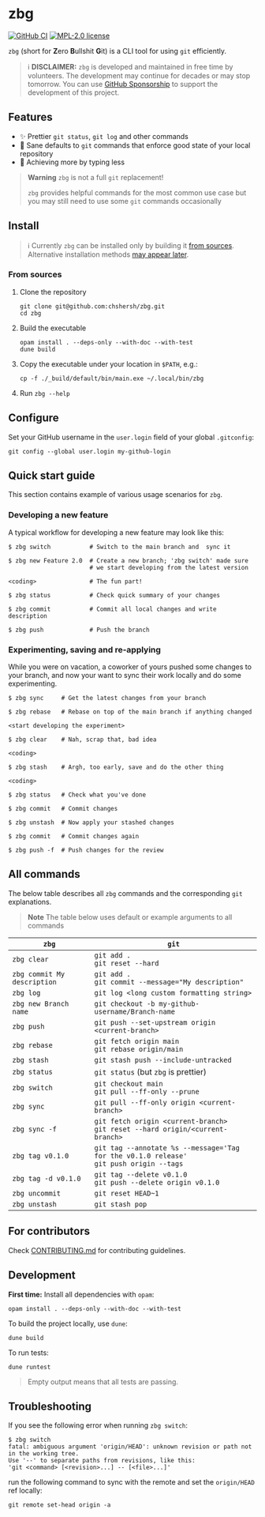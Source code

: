 # zbg

[![GitHub CI](https://github.com/chshersh/zbg/workflows/CI/badge.svg)](https://github.com/chshersh/zbg/actions)
[![MPL-2.0 license](https://img.shields.io/badge/license-MPL--2.0-blue.svg)](LICENSE)

`zbg` (short for **Z**ero **B**ullshit **G**it) is a CLI tool for using `git` efficiently.

> ℹ️ **DISCLAIMER:** `zbg` is developed and maintained in free time
> by volunteers. The development may continue for decades or may stop
> tomorrow. You can use
> [GitHub Sponsorship](https://github.com/sponsors/chshersh) to support
> the development of this project.

## Features

* ✨ Prettier `git status`, `git log` and other commands
* 🚀 Sane defaults to `git` commands that enforce good state of your local repository
* 🌌 Achieving more by typing less

> **Warning**
> `zbg` is not a full `git` replacement!
>
> `zbg` provides helpful commands for the most
> common use case but you may still need to use some `git` commands occasionally

## Install

> ℹ️ Currently `zbg` can be installed only by building it [from sources](#from-sources).
> Alternative installation methods [may appear later](https://github.com/chshersh/zbg/issues/8).

### From sources

1. Clone the repository
    ```shell
    git clone git@github.com:chshersh/zbg.git
    cd zbg
    ```
2. Build the executable
    ```shell
    opam install . --deps-only --with-doc --with-test
    dune build
    ```
3. Copy the executable under your location in `$PATH`, e.g.:
    ```shell
    cp -f ./_build/default/bin/main.exe ~/.local/bin/zbg
    ```
4. Run `zbg --help`

## Configure

Set your GitHub username in the `user.login` field of your global `.gitconfig`:

```shell
git config --global user.login my-github-login
```

## Quick start guide

This section contains example of various usage scenarios for `zbg`.

### Developing a new feature

A typical workflow for developing a new feature may look like this:

```shell
$ zbg switch           # Switch to the main branch and  sync it

$ zbg new Feature 2.0  # Create a new branch; 'zbg switch' made sure
                       # we start developing from the latest version

<coding>               # The fun part!

$ zbg status           # Check quick summary of your changes

$ zbg commit           # Commit all local changes and write description

$ zbg push             # Push the branch
```

### Experimenting, saving and re-applying

While you were on vacation, a coworker of yours pushed some changes to your
branch, and now your want to sync their work locally and do some experimenting.

```shell
$ zbg sync     # Get the latest changes from your branch

$ zbg rebase   # Rebase on top of the main branch if anything changed

<start developing the experiment>

$ zbg clear    # Nah, scrap that, bad idea

<coding>

$ zbg stash    # Argh, too early, save and do the other thing

<coding>

$ zbg status   # Check what you've done

$ zbg commit   # Commit changes

$ zbg unstash  # Now apply your stashed changes

$ zbg commit   # Commit changes again

$ zbg push -f  # Push changes for the review
```

## All commands

The below table describes all `zbg` commands and the corresponding `git`
explanations.

> **Note**
> The table below uses default or example arguments to all commands

| `zbg` | `git` |
| ----- | ----- |
| `zbg clear` | `git add .` <br /> `git reset --hard` |
| `zbg commit My description` | `git add .` <br /> `git commit --message="My description"` |
| `zbg log` | `git log <long custom formatting string>` |
| `zbg new Branch name` | `git checkout -b my-github-username/Branch-name` |
| `zbg push` | `git push --set-upstream origin <current-branch>` |
| `zbg rebase` | `git fetch origin main` <br /> `git rebase origin/main` |
| `zbg stash` | `git stash push --include-untracked` |
| `zbg status` | `git status` (but `zbg` is prettier) |
| `zbg switch` | `git checkout main` <br /> `git pull --ff-only --prune` |
| `zbg sync` | `git pull --ff-only origin <current-branch>` |
| `zbg sync -f` | `git fetch origin <current-branch>` <br /> `git reset --hard origin/<current-branch>` |
| `zbg tag v0.1.0` | `git tag --annotate %s --message='Tag for the v0.1.0 release'` <br /> `git push origin --tags` |
| `zbg tag -d v0.1.0` | `git tag --delete v0.1.0` <br /> `git push --delete origin v0.1.0` |
| `zbg uncommit` | `git reset HEAD~1` |
| `zbg unstash` | `git stash pop` |

## For contributors

Check [CONTRIBUTING.md](https://github.com/chshersh/zbg/blob/main/CONTRIBUTING.md)
for contributing guidelines.

## Development

**First time:** Install all dependencies with `opam`:

```
opam install . --deps-only --with-doc --with-test
```

To build the project locally, use `dune`:

```
dune build
```

To run tests:

```
dune runtest
```

> Empty output means that all tests are passing.

## Troubleshooting

If you see the following error when running `zbg switch`:

```shell
$ zbg switch
fatal: ambiguous argument 'origin/HEAD': unknown revision or path not in the working tree.
Use '--' to separate paths from revisions, like this:
'git <command> [<revision>...] -- [<file>...]'
```

run the following command to sync with the remote and set the `origin/HEAD` ref locally:

```shell
git remote set-head origin -a
```
